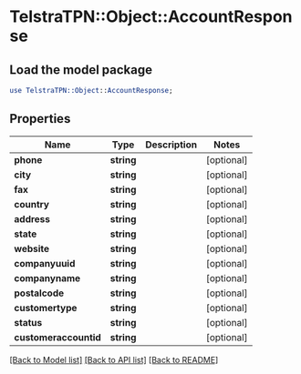 # TelstraTPN::Object::AccountResponse

## Load the model package
```perl
use TelstraTPN::Object::AccountResponse;
```

## Properties
Name | Type | Description | Notes
------------ | ------------- | ------------- | -------------
**phone** | **string** |  | [optional] 
**city** | **string** |  | [optional] 
**fax** | **string** |  | [optional] 
**country** | **string** |  | [optional] 
**address** | **string** |  | [optional] 
**state** | **string** |  | [optional] 
**website** | **string** |  | [optional] 
**companyuuid** | **string** |  | [optional] 
**companyname** | **string** |  | [optional] 
**postalcode** | **string** |  | [optional] 
**customertype** | **string** |  | [optional] 
**status** | **string** |  | [optional] 
**customeraccountid** | **string** |  | [optional] 

[[Back to Model list]](../README.md#documentation-for-models) [[Back to API list]](../README.md#documentation-for-api-endpoints) [[Back to README]](../README.md)


